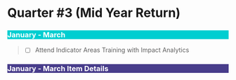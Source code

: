 # Quarter #3 (Mid Year Return)

<body><h3 style="background-color:darkturquoise;"><c style="color:white;">January - March</h3></body>

>- [ ] Attend Indicator Areas Training with Impact Analytics

<body><h3 style="background-color:darkslateblue;"><c style="color:white">January - March Item Details</h3></body>